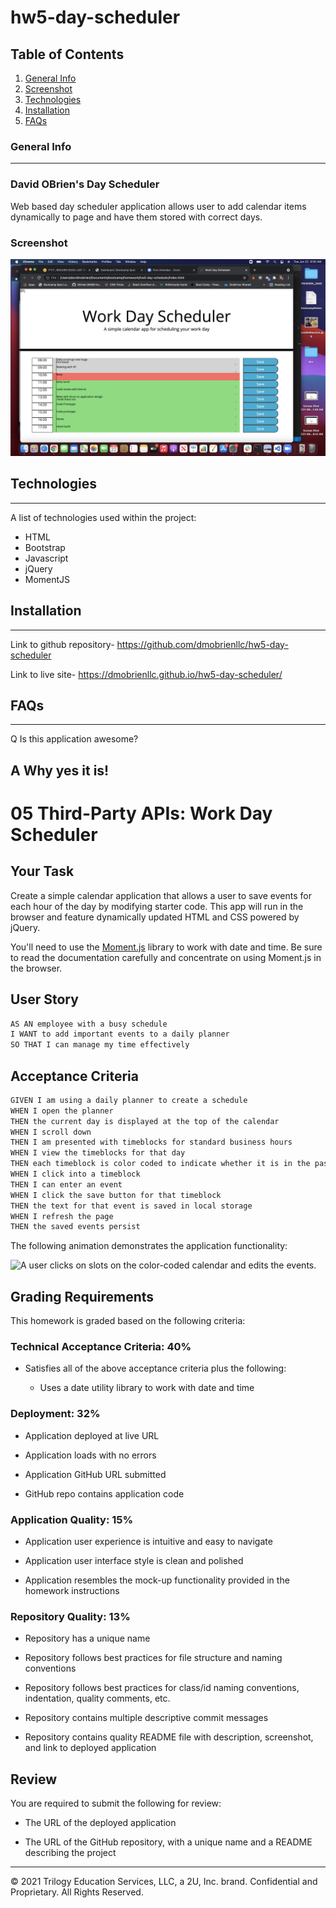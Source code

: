 # hw5-day-scheduler

## Table of Contents
1. [General Info](#general-info)
2. [Screenshot](#screenshot)
3. [Technologies](#technologies)
4. [Installation](#installation)
5. [FAQs](#faqs)
### General Info
***
### David OBrien's Day Scheduler

Web based day scheduler application allows user to add calendar items dynamically
to page and have them stored with correct days. 

### Screenshot
![Image text](./assets/images/finished-screenshot.png)

## Technologies
***
A list of technologies used within the project:
  * HTML
  * Bootstrap
  * Javascript
  * jQuery
  * MomentJS

## Installation
***

Link to github repository- https://github.com/dmobrienllc/hw5-day-scheduler

Link to live site- https://dmobrienllc.github.io/hw5-day-scheduler/

## FAQs
***

Q Is this application awesome?

A Why yes it is!
---






# 05 Third-Party APIs: Work Day Scheduler

## Your Task

Create a simple calendar application that allows a user to save events for each hour of the day by modifying starter code. This app will run in the browser and feature dynamically updated HTML and CSS powered by jQuery.

You'll need to use the [Moment.js](https://momentjs.com/) library to work with date and time. Be sure to read the documentation carefully and concentrate on using Moment.js in the browser.

## User Story

```md
AS AN employee with a busy schedule
I WANT to add important events to a daily planner
SO THAT I can manage my time effectively
```

## Acceptance Criteria

```md
GIVEN I am using a daily planner to create a schedule
WHEN I open the planner
THEN the current day is displayed at the top of the calendar
WHEN I scroll down
THEN I am presented with timeblocks for standard business hours
WHEN I view the timeblocks for that day
THEN each timeblock is color coded to indicate whether it is in the past, present, or future
WHEN I click into a timeblock
THEN I can enter an event
WHEN I click the save button for that timeblock
THEN the text for that event is saved in local storage
WHEN I refresh the page
THEN the saved events persist
```

The following animation demonstrates the application functionality:

![A user clicks on slots on the color-coded calendar and edits the events.](./Assets/05-third-party-apis-homework-demo.gif)


## Grading Requirements

This homework is graded based on the following criteria: 

### Technical Acceptance Criteria: 40%

* Satisfies all of the above acceptance criteria plus the following:

  * Uses a date utility library to work with date and time

### Deployment: 32%

* Application deployed at live URL

* Application loads with no errors

* Application GitHub URL submitted

* GitHub repo contains application code

### Application Quality: 15%

* Application user experience is intuitive and easy to navigate

* Application user interface style is clean and polished

* Application resembles the mock-up functionality provided in the homework instructions

### Repository Quality: 13%

* Repository has a unique name

* Repository follows best practices for file structure and naming conventions

* Repository follows best practices for class/id naming conventions, indentation, quality comments, etc.

* Repository contains multiple descriptive commit messages

* Repository contains quality README file with description, screenshot, and link to deployed application

## Review

You are required to submit the following for review:

* The URL of the deployed application

* The URL of the GitHub repository, with a unique name and a README describing the project

- - -
© 2021 Trilogy Education Services, LLC, a 2U, Inc. brand. Confidential and Proprietary. All Rights Reserved.
